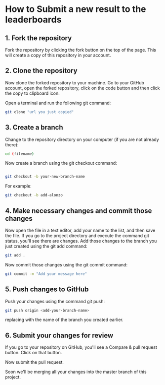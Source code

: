 # How to Submit a new result to the leaderboards

## 1. Fork the repository

Fork the repository by clicking the fork button on the top of the page. This will create a copy of this repository in your account.

## 2. Clone the repository

Now clone the forked repository to your machine. Go to your GitHub account, open the forked repository, click on the code button and then click the copy to clipboard icon.

Open a terminal and run the following git command:

```bash
git clone "url you just copied"
```

## 3. Create a branch

Change to the repository directory on your computer (if you are not already there):

```bash
cd (filename)
```

Now create a branch using the git checkout command:

```bash

git checkout -b your-new-branch-name
```

For example:

```bash
git checkout -b add-alonzo
```

## 4. Make necessary changes and commit those changes

Now open the file in a text editor, add your name to the list, and then save the file. If you go to the project directory and execute the command git status, you'll see there are changes. Add those changes to the branch you just created using the git add command:

```bash
git add .
```

Now commit those changes using the git commit command:

```bash
git commit -m "Add your message here"
```

## 5. Push changes to GitHub

Push your changes using the command git push:

```bash
git push origin <add-your-branch-name>
```

replacing <add-your-branch-name> with the name of the branch you created earlier.

## 6. Submit your changes for review

If you go to your repository on GitHub, you'll see a Compare & pull request button. Click on that button.

Now submit the pull request.

Soon we'll be merging all your changes into the master branch of this project.
